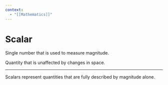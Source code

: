 ```yaml
---
context:
  - "[[Mathematics]]"
---
```


# Scalar

Single number that is used to measure magnitude.

Quantity that is unaffected by changes in space.

---

Scalars represent quantities that are fully described by magnitude alone.
